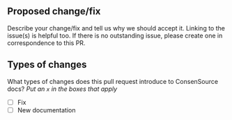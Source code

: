 ## Proposed change/fix

Describe your change/fix and tell us why we should accept it. Linking to the issue(s) is helpful too. If there is no outstanding issue, please create one in correspondence to this PR.

## Types of changes

What types of changes does this pull request introduce to ConsenSource docs? _Put an `x` in the boxes that apply_

- [ ] Fix
- [ ] New documentation
